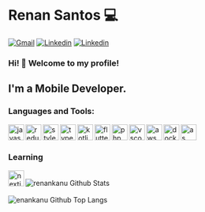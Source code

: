 # Renan Santos 💻

[![Gmail](https://img.shields.io/badge/-Gmail-black?logo=gmail&logoColor=whitesmoke&labelColor=grey)](mailto:renankanu@gmail.com)
[![Linkedin](https://img.shields.io/badge/-Linkedin-black?logo=linkedin&logoColor=whitesmoke&labelColor=grey)](https://www.linkedin.com/in/renansantosbr/) 
[![Linkedin](https://img.shields.io/badge/-Renankanu-black?logo=tor&logoColor=whitesmoke&labelColor=grey)](https://www.renankanu.com.br)


### Hi! 👋 Welcome to my profile!

## I'm a Mobile Developer.

### Languages and Tools:

<img align="left" alt="javascript" height="32" width="32" src="https://cdn.jsdelivr.net/npm/simple-icons@v3/icons/javascript.svg" />

<img align="left" alt="redux" height="32" width="32" src="https://cdn.jsdelivr.net/npm/simple-icons@v3/icons/redux.svg" />

<img align="left" alt="styled-component" height="32" width="32" src="https://cdn.jsdelivr.net/npm/simple-icons@v3/icons/styled-components.svg" />

<img align="left" alt="typescript" height="32" width="32" src="https://cdn.jsdelivr.net/npm/simple-icons@v3/icons/typescript.svg" />

<img align="left" alt="kotlin" height="32" width="32" src="https://cdn.jsdelivr.net/npm/simple-icons@v3/icons/kotlin.svg" />

<img align="left" alt="flutter" height="32" width="32" src="https://cdn.jsdelivr.net/npm/simple-icons@v3/icons/flutter.svg" />

<img align="left" alt="php" height="32" width="32" src="https://cdn.jsdelivr.net/npm/simple-icons@v3/icons/php.svg" />

<img align="left" alt="vscode" height="32" width="32" src="https://cdn.jsdelivr.net/npm/simple-icons@v3/icons/visualstudiocode.svg" />

<img align="left" alt="aws" height="32" width="32" src="https://cdn.jsdelivr.net/npm/simple-icons@v3/icons/amazonaws.svg" />

<img align="left" alt="docker" height="32" width="32" src="https://cdn.jsdelivr.net/npm/simple-icons@v3/icons/docker.svg" />

<img align="left" alt="as" height="32" width="32" src="https://cdn.jsdelivr.net/npm/simple-icons@v3/icons/androidstudio.svg" />

<br />
<br />

### Learning
<img align="left" alt="nextjs" height="32" width="32" src="https://cdn.jsdelivr.net/npm/simple-icons@v3/icons/next-dot-js.svg" />

<br />

<img alt="renankanu Github Stats" src="https://github-readme-stats.vercel.app/api?username=renankanu&show_icons=true&theme=dracula" />

<br />
<br />

<img alt="enankanu Github Top Langs" src="https://github-readme-stats.vercel.app/api/top-langs/?username=renankanu&layout=compact&theme=dracula">

